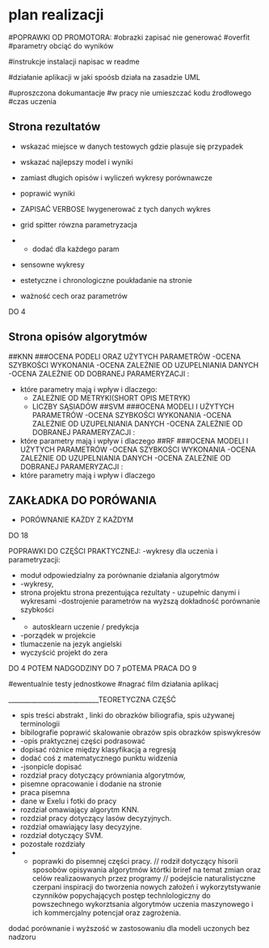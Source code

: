 # plan realizacji


#POPRAWKI OD PROMOTORA:
#obrazki zapisać nie generować
#overfit
#parametry obciąć do wyników


#instrukcje instalacji napisac w readme

#działanie aplikacji w jaki spoósb działa na zasadzie UML

#uproszczona dokumantacje
#w pracy nie umieszczać kodu źrodłowego
#czas uczenia
## Strona rezultatów
- wskazać miejsce w danych testowych gdzie plasuje się przypadek
- wskazać najlepszy model i wyniki
- zamiast długich opisów i wyliczeń wykresy porównawcze
- poprawić wyniki 
- ZAPISAĆ VERBOSE Iwygenerować z tych danych wykres
- grid spitter rówzna parametryzacja
- - dodać dla każdego param

- sensowne wykresy
- estetyczne i chronologiczne poukładanie na stronie
- ważność cech oraz parametrów

DO 4
## Strona opisów algorytmów 
##KNN
###OCENA PODELI ORAZ UŻYTYCH PARAMETRÓW
-OCENA SZYBKOŚCI WYKONANIA
-OCENA ZALEŻNIE OD UZUPELNIANIA DANYCH
-OCENA ZALEŻNIE OD DOBRANEJ PARAMERYZACJI :
 - które parametry mają i wpływ i dlaczego:
   - ZALEŻNIE OD METRYKI(SHORT OPIS METRYK)
   - LICZBY SĄSIADÓW
##SVM
###OCENA MODELI I UŻYTYCH PARAMETRÓW
-OCENA SZYBKOŚCI WYKONANIA
-OCENA ZALEŻNIE OD UZUPELNIANIA DANYCH
-OCENA ZALEŻNIE OD DOBRANEJ PARAMERYZACJI :
 - które parametry mają i wpływ i dlaczego
##RF
###OCENA MODELI I UŻYTYCH PARAMETRÓW
-OCENA SZYBKOŚCI WYKONANIA
-OCENA ZALEŻNIE OD UZUPELNIANIA DANYCH
-OCENA ZALEŻNIE OD DOBRANEJ PARAMERYZACJI :
 - które parametry mają i wpływ i dlaczego
## ZAKŁADKA DO PORÓWANIA
- PORÓWNANIE KAŻDY Z KAŻDYM

DO 18


POPRAWKI DO CZĘŚCI PRAKTYCZNEJ:
-wykresy dla uczenia i parametryzacji:
 - moduł odpowiedzialny za porównanie działania algorytmów 
 - -wykresy,
 - strona projektu strona prezentująca rezultaty - uzupełnic danymi i wykresami
-dostrojenie parametrów na wyższą dokładność
 porównanie szybkości
 - - autosklearn uczenie / predykcja
 - -porządek w projekcie
 - tlumaczenie na jezyk angielski 
 - wyczyścić projekt do zera 

DO 4
POTEM NADGODZINY DO 7
pOTEMA PRACA DO 9
 


#ewentualnie testy jednostkowe
#nagrać film działania aplikacj


____________________________TEORETYCZNA CZĘŚĆ
 - spis treści abstrakt , linki do obrazków biliografia, spis używanej terminologii
 - bibilografie poprawić
skalowanie  obrazów
 spis obrazków
spiswykresów
 - -opis praktycznej części podrasować
 - dopisać różnice między klasyfikacją a regresją 
 - dodać coś z matematycznego punktu widzenia 
 - -jsonpicle dopisać
- rozdział pracy dotyczący prówniania algorytmów,
- pisemne opracowanie i dodanie na stronie
- praca pisemna
-  dane w Exelu i fotki do pracy
- rozdział omawiający algorytm KNN.
- rozdział pracy dotyczący lasów decyzyjnych.
- rozdział omawiający lasy decyzyjne.
- rozdział dotyczący SVM.
- pozostałe rozdziały 
- - poprawki do pisemnej części pracy.
 // rodził dotyczący hisorii sposobów opisywania algorytmów którtki briref na temat zmian oraz celów realizaowanych przez programy 
// podejście naturalistyczne czerpani inspiracji do tworzenia nowych założeń i wykorzytstywanie czynników popychających postęp
technlologiczny do powszechnego wykorztsania algorytmów uczenia maszynowego i ich kommercjalny potencjał oraz zagrożenia.

dodać porównanie i wyższość w zastosowaniu dla modeli uczonych bez nadzoru 
